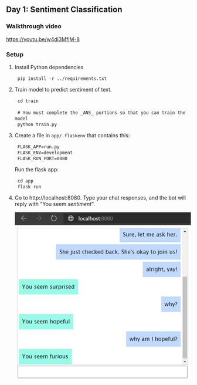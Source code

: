 ## Day 1: Sentiment Classification

### Walkthrough video
https://youtu.be/w4dj3MfjM-8

### Setup
1. Install Python dependencies
   ```
    pip install -r ../requirements.txt
   ```
2. Train model to predict sentiment of text.
   ```
    cd train

    # You must complete the _ANS_ portions so that you can train the model
    python train.py
   ```
3. Create a file in `app/.flaskenv` that contains this:
   ```
    FLASK_APP=run.py
    FLASK_ENV=development
    FLASK_RUN_PORT=8080
   ```     
   Run the flask app:
   ```   
    cd app
    flask run
   ```
4. Go to http://localhost:8080. Type your chat responses, and the bot will reply with "You seem *sentiment*".

    ![example](example.png)
